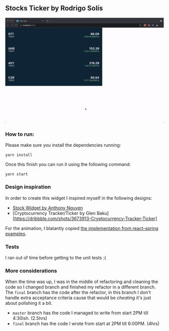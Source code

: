 ## Stocks Ticker by Rodrigo Solís
![stock-ticker](stock-ticker.gif)

### How to run:
Please make sure you install the dependencies running:
```
yarn install
```

Once this finish you can run it using the following command:
```
yarn start
```

### Design inspiration
In order to create this widget I inspired myself in the following designs:

- [Stock Widget by Anthony Nguyen](https://dribbble.com/shots/2291008-Stock-Widget)
- [Cryptocurrency Tracker/Ticker by Glen Baku][https://dribbble.com/shots/3673913-Cryptocurrency-Tracker-Ticker]

For the animation, I blatantly copied [the implementation from react-spring examples](https://codesandbox.io/s/49jsc).

### Tests
I ran out of time before getting to the unit tests :(

### More considerations
When the time was up, I was in the middle of refactoring and cleaning the code so I changed branch and finished my refactor in a different branch.
The `final` branch has the code after the refactor, in this branch I don't handle extra acceptance criteria cause that would be _cheating_ it's just about polishing it a bit.

- `master` branch has the code I managed to write from start 2PM till 4:30ish. (2.5hrs)
- `final` branch has the code I wrote from start at 2PM till 6:00PM. (4hrs)

